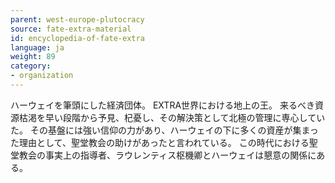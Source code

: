 ```yaml
---
parent: west-europe-plutocracy
source: fate-extra-material
id: encyclopedia-of-fate-extra
language: ja
weight: 89
category:
- organization
---
```


ハーウェイを筆頭にした経済団体。
EXTRA世界における地上の王。
来るべき資源枯渇を早い段階から予見、杞憂し、その解決策として北極の管理に専心していた。
その基盤には強い信仰の力があり、ハーウェイの下に多くの資産が集まった理由として、聖堂教会の助けがあったと言われている。
この時代における聖堂教会の事実上の指導者、ラウレンティス枢機卿とハーウェイは懇意の関係にある。
